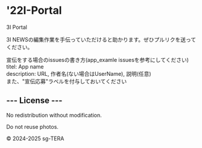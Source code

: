 # '22I-Portal

3I Portal

3I NEWSの編集作業を手伝っていただけると助かります。ぜひプルリクを送ってください。

宣伝をする場合のissuesの書き方(app_examle issuesを参考にしてください)  
titel: App name  
description: URL, 作者名(ない場合はUserName), 説明(任意)  
また、"宣伝応募"ラベルを付与しておいてください

## --- License ---  

No redistribution without modification.  

Do not reuse photos.

© 2024-2025 sg-TERA

